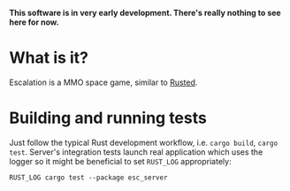 **This software is in very early development. There's really nothing to see here
for now.**

# What is it?
Escalation is a MMO space game, similar to
[Rusted](https://github.com/podusowski/rusted).


# Building and running tests
Just follow the typical Rust development workflow, i.e. `cargo build`,
`cargo test`. Server's integration tests launch real application which uses
the logger so it might be beneficial to set `RUST_LOG` appropriately:

    RUST_LOG cargo test --package esc_server
